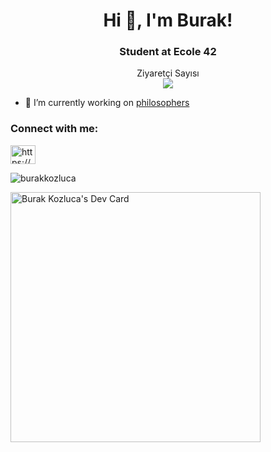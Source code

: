 <h1 align="center">Hi 👋, I'm Burak!</h1>
<h3 align="center">Student at Ecole 42</h3>

<p align="center"> 
  Ziyaretçi Sayısı<br>
  <img src="https://profile-counter.glitch.me/insolitum/count.svg" />
</p>


- 🔭 I’m currently working on [philosophers](https://github.com/burakkozluca/Philosophers)

<h3 align="left">Connect with me:</h3>
<p align="left">
<a href="https://www.linkedin.com/in/burak-kozluca-9ba572224" target="blank"><img align="center" src="https://raw.githubusercontent.com/rahuldkjain/github-profile-readme-generator/master/src/images/icons/Social/linked-in-alt.svg" alt="https://www.linkedin.com/in/burakkozluca" height="30" width="40" /></a>
</p>

<p><img align="center" src="https://github-readme-streak-stats.herokuapp.com/?user=burakkozluca&theme=dark" alt="burakkozluca" /></p>
<a href="https://app.daily.dev/burakkozluca"><img src="https://api.daily.dev/devcards/5b1b50582b114ab4854839599d387fe7.png?r=9lw" width="400" alt="Burak Kozluca's Dev Card"/></a>


